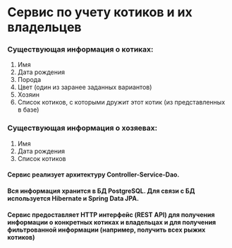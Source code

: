 # Сервис по учету котиков и их владельцев

### Существующая информация о котиках:

1) Имя
2) Дата рождения
3) Порода
4) Цвет (один из заранее заданных вариантов)
5) Хозяин
6) Список котиков, с которыми дружит этот котик (из представленных в базе)


### Существующая информация о хозяевах:

1) Имя
2) Дата рождения
3) Список котиков


#### Сервис реализует архитектуру Сontroller-Service-Dao.

#### Вся информация хранится в БД PostgreSQL. Для связи с БД используется Hibernate и Spring Data JPA.

#### Сервис предоставляет HTTP интерфейс (REST API) для получения информации о конкретных котиках и владельцах и для получения фильтрованной информации (например, получить всех рыжих котиков)
